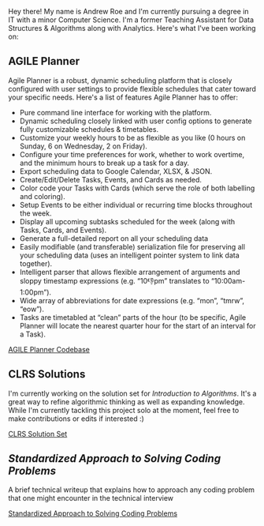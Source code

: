 Hey there! My name is Andrew Roe and I'm currently pursuing a degree in IT with a minor Computer Science. I'm a former Teaching Assistant for Data Structures & Algorithms along with Analytics. Here's what I've been working on:

## AGILE Planner

Agile Planner is a robust, dynamic scheduling platform that is closely configured with user settings to provide flexible schedules that cater toward your specific needs. Here's a list of features Agile Planner has to offer:
* Pure command line interface for working with the platform.
*	Dynamic scheduling closely linked with user config options to generate fully customizable schedules & timetables.
*	Customize your weekly hours to be as flexible as you like (0 hours on Sunday, 6 on Wednesday, 2 on Friday).
*	Configure your time preferences for work, whether to work overtime, and the minimum hours to break up a task for a day.
*	Export scheduling data to Google Calendar, XLSX, & JSON.
*	Create/Edit/Delete Tasks, Events, and Cards as needed.
*	Color code your Tasks with Cards (which serve the role of both labelling and coloring).
*	Setup Events to be either individual or recurring time blocks throughout the week.
*	Display all upcoming subtasks scheduled for the week (along with Tasks, Cards, and Events).
*	Generate a full-detailed report on all your scheduling data
*	Easily modifiable (and transferable) serialization file for preserving all your scheduling data (uses an intelligent pointer system to link data together).
*	Intelligent parser that allows flexible arrangement of arguments and sloppy timestamp expressions (e.g. “10:-1:pm” translates to “10:00am-1:00pm”).
*	Wide array of abbreviations for date expressions (e.g. “mon”, “tmrw”, “eow”).
*	Tasks are timetabled at “clean” parts of the hour (to be specific, Agile Planner will locate the nearest quarter hour for the start of an interval for a Task).


[AGILE Planner Codebase](https://github.com/AndrewRoe34/agile-planner)

## CLRS Solutions

I'm currently working on the solution set for *Introduction to Algorithms*. It's a great way to refine algorithmic thinking as well as expanding knowledge. While I'm currently tackling this project solo at the moment, feel free to make contributions or edits if interested :)

[CLRS Solution Set](https://github.com/AndrewRoe34/CLRS-Solutions)

## *Standardized Approach to Solving Coding Problems*

A brief technical writeup that explains how to approach any coding problem that one might encounter in the technical interview

[Standardized Approach to Solving Coding Problems](https://github.com/AndrewRoe34/standardized-code-solving/blob/main/A%20Standardized%20Approach%20to%20Solving%20Coding%20Problems.pdf)
